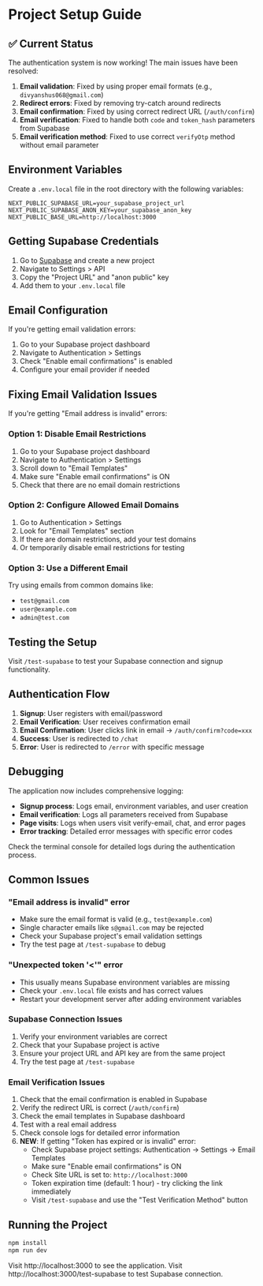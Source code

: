 # Project Setup Guide

## ✅ Current Status

The authentication system is now working! The main issues have been resolved:

1. **Email validation**: Fixed by using proper email formats (e.g., `divyanshus068@gmail.com`)
2. **Redirect errors**: Fixed by removing try-catch around redirects
3. **Email confirmation**: Fixed by using correct redirect URL (`/auth/confirm`)
4. **Email verification**: Fixed to handle both `code` and `token_hash` parameters from Supabase
5. **Email verification method**: Fixed to use correct `verifyOtp` method without email parameter

## Environment Variables

Create a `.env.local` file in the root directory with the following variables:

```env
NEXT_PUBLIC_SUPABASE_URL=your_supabase_project_url
NEXT_PUBLIC_SUPABASE_ANON_KEY=your_supabase_anon_key
NEXT_PUBLIC_BASE_URL=http://localhost:3000
```

## Getting Supabase Credentials

1. Go to [Supabase](https://supabase.com) and create a new project
2. Navigate to Settings > API
3. Copy the "Project URL" and "anon public" key
4. Add them to your `.env.local` file

## Email Configuration

If you're getting email validation errors:

1. Go to your Supabase project dashboard
2. Navigate to Authentication > Settings
3. Check "Enable email confirmations" is enabled
4. Configure your email provider if needed

## Fixing Email Validation Issues

If you're getting "Email address is invalid" errors:

### Option 1: Disable Email Restrictions

1. Go to your Supabase project dashboard
2. Navigate to Authentication > Settings
3. Scroll down to "Email Templates"
4. Make sure "Enable email confirmations" is ON
5. Check that there are no email domain restrictions

### Option 2: Configure Allowed Email Domains

1. Go to Authentication > Settings
2. Look for "Email Templates" section
3. If there are domain restrictions, add your test domains
4. Or temporarily disable email restrictions for testing

### Option 3: Use a Different Email

Try using emails from common domains like:

- `test@gmail.com`
- `user@example.com`
- `admin@test.com`

## Testing the Setup

Visit `/test-supabase` to test your Supabase connection and signup functionality.

## Authentication Flow

1. **Signup**: User registers with email/password
2. **Email Verification**: User receives confirmation email
3. **Email Confirmation**: User clicks link in email → `/auth/confirm?code=xxx`
4. **Success**: User is redirected to `/chat`
5. **Error**: User is redirected to `/error` with specific message

## Debugging

The application now includes comprehensive logging:

- **Signup process**: Logs email, environment variables, and user creation
- **Email verification**: Logs all parameters received from Supabase
- **Page visits**: Logs when users visit verify-email, chat, and error pages
- **Error tracking**: Detailed error messages with specific error codes

Check the terminal console for detailed logs during the authentication process.

## Common Issues

### "Email address is invalid" error

- Make sure the email format is valid (e.g., `test@example.com`)
- Single character emails like `s@gmail.com` may be rejected
- Check your Supabase project's email validation settings
- Try the test page at `/test-supabase` to debug

### "Unexpected token '<'" error

- This usually means Supabase environment variables are missing
- Check your `.env.local` file exists and has correct values
- Restart your development server after adding environment variables

### Supabase Connection Issues

1. Verify your environment variables are correct
2. Check that your Supabase project is active
3. Ensure your project URL and API key are from the same project
4. Try the test page at `/test-supabase`

### Email Verification Issues

1. Check that the email confirmation is enabled in Supabase
2. Verify the redirect URL is correct (`/auth/confirm`)
3. Check the email templates in Supabase dashboard
4. Test with a real email address
5. Check console logs for detailed error information
6. **NEW**: If getting "Token has expired or is invalid" error:
   - Check Supabase project settings: Authentication → Settings → Email Templates
   - Make sure "Enable email confirmations" is ON
   - Check Site URL is set to: `http://localhost:3000`
   - Token expiration time (default: 1 hour) - try clicking the link immediately
   - Visit `/test-supabase` and use the "Test Verification Method" button

## Running the Project

```bash
npm install
npm run dev
```

Visit http://localhost:3000 to see the application.
Visit http://localhost:3000/test-supabase to test Supabase connection.
